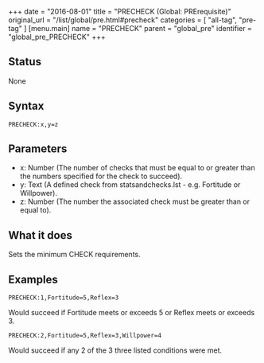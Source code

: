 +++
date = "2016-08-01"
title = "PRECHECK (Global: PRErequisite)"
original_url = "/list/global/pre.html#precheck"
categories = [ "all-tag", "pre-tag" ]
[menu.main]
    name = "PRECHECK"
    parent = "global_pre"
    identifier = "global_pre_PRECHECK"
+++

## Status

None

## Syntax

`PRECHECK:x,y=z`

## Parameters

-   x: Number (The number of checks that must be equal
    to or greater than the numbers specified for the check to succeed).
-   y: Text (A defined check from statsandchecks.lst -
    e.g. Fortitude or Willpower).
-   z: Number (The number the associated check must be
    greater than or equal to).



What it does
------------

Sets the minimum CHECK requirements.

Examples
--------

`PRECHECK:1,Fortitude=5,Reflex=3`

Would succeed if Fortitude meets or exceeds 5 or Reflex meets or exceeds
3.

`PRECHECK:2,Fortitude=5,Reflex=3,Willpower=4`

Would succeed if any 2 of the 3 three listed conditions were met.

